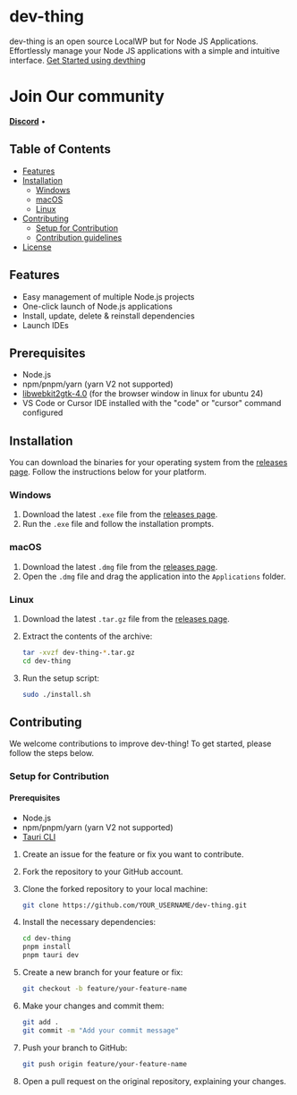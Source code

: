 # dev-thing

dev-thing is an open source LocalWP but for Node JS Applications. Effortlessly manage your Node JS applications with a simple and intuitive interface. [Get Started using devthing](GETTING_STARTED.md)

# Join Our community
<a href="https://discord.gg/QzRSkhE7zc"><b>Discord</b></a> •

## Table of Contents

- [Features](#features)
- [Installation](#installation)
  - [Windows](#windows)
  - [macOS](#macos)
  - [Linux](#linux)
- [Contributing](#contributing)
  - [Setup for Contribution](#setup-for-contribution)
  - [Contribution guidelines](CONTRIBUTING.md)
- [License](LICENSE)

## Features

- Easy management of multiple Node.js projects
- One-click launch of Node.js applications
- Install, update, delete & reinstall dependencies
- Launch IDEs

## Prerequisites

- Node.js
- npm/pnpm/yarn (yarn V2 not supported)
- [libwebkit2gtk-4.0](https://github.com/tauri-apps/tauri/issues/9662) (for the browser window in linux for ubuntu 24)
- VS Code or Cursor IDE installed with the "code" or "cursor" command configured

## Installation

You can download the binaries for your operating system from the [releases page](https://github.com/SoftServedWeb-com/dev-thing/releases). Follow the instructions below for your platform.

### Windows

1. Download the latest `.exe` file from the [releases page](https://github.com/SoftServedWeb-com/dev-thing/releases).
2. Run the `.exe` file and follow the installation prompts.


### macOS

1. Download the latest `.dmg` file from the [releases page](https://github.com/SoftServedWeb-com/dev-thing/releases).
2. Open the `.dmg` file and drag the application into the `Applications` folder.


### Linux

1. Download the latest `.tar.gz` file from the [releases page](https://github.com/SoftServedWeb-com/dev-thing/releases).
2. Extract the contents of the archive:

    ```bash
    tar -xvzf dev-thing-*.tar.gz
    cd dev-thing
    ```

3. Run the setup script:

    ```bash
    sudo ./install.sh
    ```

## Contributing

We welcome contributions to improve dev-thing! To get started, please follow the steps below.

### Setup for Contribution

#### Prerequisites

- Node.js
- npm/pnpm/yarn (yarn V2 not supported)
- [Tauri CLI](https://tauri.app/v1/guides/getting-started/prerequisites)

1. Create an issue for the feature or fix you want to contribute.
2. Fork the repository to your GitHub account.
3. Clone the forked repository to your local machine:

    ```bash
    git clone https://github.com/YOUR_USERNAME/dev-thing.git
    ```

4. Install the necessary dependencies:

    ```bash
    cd dev-thing
    pnpm install
    pnpm tauri dev
    ```

5. Create a new branch for your feature or fix:

    ```bash
    git checkout -b feature/your-feature-name
    ```

6. Make your changes and commit them:

    ```bash
    git add .
    git commit -m "Add your commit message"
    ```

7. Push your branch to GitHub:

    ```bash
    git push origin feature/your-feature-name
    ```

8. Open a pull request on the original repository, explaining your changes.

